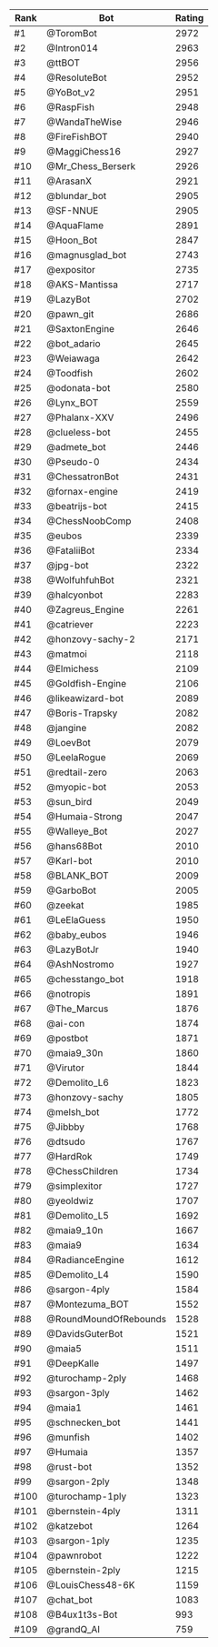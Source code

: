Rank|Bot|Rating
---|---|---
#1|@ToromBot|2972
#2|@Intron014|2963
#3|@ttBOT|2956
#4|@ResoluteBot|2952
#5|@YoBot_v2|2951
#6|@RaspFish|2948
#7|@WandaTheWise|2946
#8|@FireFishBOT|2940
#9|@MaggiChess16|2927
#10|@Mr_Chess_Berserk|2926
#11|@ArasanX|2921
#12|@blundar_bot|2905
#13|@SF-NNUE|2905
#14|@AquaFlame|2891
#15|@Hoon_Bot|2847
#16|@magnusglad_bot|2743
#17|@expositor|2735
#18|@AKS-Mantissa|2717
#19|@LazyBot|2702
#20|@pawn_git|2686
#21|@SaxtonEngine|2646
#22|@bot_adario|2645
#23|@Weiawaga|2642
#24|@Toodfish|2602
#25|@odonata-bot|2580
#26|@Lynx_BOT|2559
#27|@Phalanx-XXV|2496
#28|@clueless-bot|2455
#29|@admete_bot|2446
#30|@Pseudo-0|2434
#31|@ChessatronBot|2431
#32|@fornax-engine|2419
#33|@beatrijs-bot|2415
#34|@ChessNoobComp|2408
#35|@eubos|2339
#36|@FataliiBot|2334
#37|@jpg-bot|2322
#38|@WolfuhfuhBot|2321
#39|@halcyonbot|2283
#40|@Zagreus_Engine|2261
#41|@catriever|2223
#42|@honzovy-sachy-2|2171
#43|@matmoi|2118
#44|@Elmichess|2109
#45|@Goldfish-Engine|2106
#46|@likeawizard-bot|2089
#47|@Boris-Trapsky|2082
#48|@jangine|2082
#49|@LoevBot|2079
#50|@LeelaRogue|2069
#51|@redtail-zero|2063
#52|@myopic-bot|2053
#53|@sun_bird|2049
#54|@Humaia-Strong|2047
#55|@Walleye_Bot|2027
#56|@hans68Bot|2010
#57|@Karl-bot|2010
#58|@BLANK_BOT|2009
#59|@GarboBot|2005
#60|@zeekat|1985
#61|@LeElaGuess|1950
#62|@baby_eubos|1946
#63|@LazyBotJr|1940
#64|@AshNostromo|1927
#65|@chesstango_bot|1918
#66|@notropis|1891
#67|@The_Marcus|1876
#68|@ai-con|1874
#69|@postbot|1871
#70|@maia9_30n|1860
#71|@Virutor|1844
#72|@Demolito_L6|1823
#73|@honzovy-sachy|1805
#74|@melsh_bot|1772
#75|@Jibbby|1768
#76|@dtsudo|1767
#77|@HardRok|1749
#78|@ChessChildren|1734
#79|@simplexitor|1727
#80|@yeoldwiz|1707
#81|@Demolito_L5|1692
#82|@maia9_10n|1667
#83|@maia9|1634
#84|@RadianceEngine|1612
#85|@Demolito_L4|1590
#86|@sargon-4ply|1584
#87|@Montezuma_BOT|1552
#88|@RoundMoundOfRebounds|1528
#89|@DavidsGuterBot|1521
#90|@maia5|1511
#91|@DeepKalle|1497
#92|@turochamp-2ply|1468
#93|@sargon-3ply|1462
#94|@maia1|1461
#95|@schnecken_bot|1441
#96|@munfish|1402
#97|@Humaia|1357
#98|@rust-bot|1352
#99|@sargon-2ply|1348
#100|@turochamp-1ply|1323
#101|@bernstein-4ply|1311
#102|@katzebot|1264
#103|@sargon-1ply|1235
#104|@pawnrobot|1222
#105|@bernstein-2ply|1215
#106|@LouisChess48-6K|1159
#107|@chat_bot|1083
#108|@B4ux1t3s-Bot|993
#109|@grandQ_AI|759
